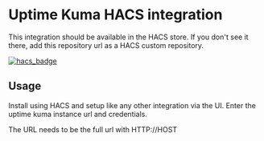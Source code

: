 # Uptime Kuma HACS integration

This integration should be available in the HACS store. If you don't see it there, add this repository url as a HACS custom repository.

[![hacs_badge](https://img.shields.io/badge/HACS-Custom-41BDF5.svg?style=for-the-badge)](https://github.com/meichthys/uptime_kuma)

## Usage

Install using HACS and setup like any other integration via the UI. Enter the uptime kuma instance url and credentials.

The URL needs to be the full url with HTTP://HOST
